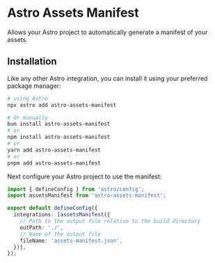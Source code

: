 # Astro Assets Manifest

Allows your Astro project to automatically generate a manifest of your assets.

## Installation

Like any other Astro integration, you can install it using your preferred package manager:

```bash
# using Astro
npx astro add astro-assets-manifest

# Or manually
bun install astro-assets-manifest
# or
npm install astro-assets-manifest
# or
yarn add astro-assets-manifest
# or
pnpm add astro-assets-manifest
```

Next configure your Astro project to use the manifest:

```ts
import { defineConfig } from 'astro/config';
import assetsManifest from 'astro-assets-manifest';

export default defineConfig({
  integrations: [assetsManifest({
    // Path to the output file relative to the build directory
    outPath: './',
    // Name of the output file
    fileName: 'assets-manifest.json',
  })],
});
```
